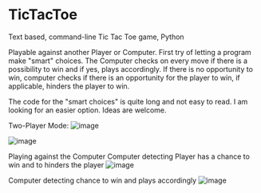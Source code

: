 # TicTacToe
Text based, command-line Tic Tac Toe game, Python

Playable against another Player or Computer.
First try of letting a program make "smart" choices.
The Computer checks on every move if there is a possibility to win and if yes, plays accordingly.
If there is no opportunity to win, computer checks if there is an opportunity for the player to win, if applicable, hinders the player to win.

The code for the "smart choices" is quite long and not easy to read. I am looking for an easier option. Ideas are welcome.

Two-Player Mode:
![image](https://github.com/lauraporsch/TicTacToe/assets/127047376/0846e1ab-1c3d-46cf-bb2d-b7f552fcd6d3)

![image](https://github.com/lauraporsch/TicTacToe/assets/127047376/cd601386-0ee9-4bc6-8d6e-545505aada2f)

Playing against the Computer
Computer detecting Player has a chance to win and to hinders the player
![image](https://github.com/lauraporsch/TicTacToe/assets/127047376/9eb2f138-edff-4dfd-9f41-e4db55a1285c)

Computer detecting chance to win and plays accordingly
![image](https://github.com/lauraporsch/TicTacToe/assets/127047376/51add170-5da0-4ed2-b594-5cca6ca7a7f2)



